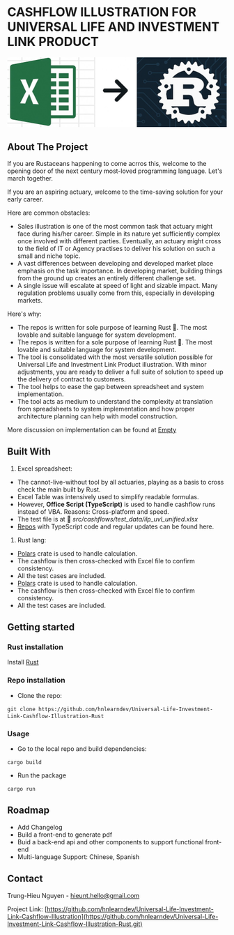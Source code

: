# CASHFLOW ILLUSTRATION FOR UNIVERSAL LIFE AND INVESTMENT LINK PRODUCT

![Excek to Rust](img/XLSXToRust1.jpeg)

## About The Project

If you are Rustaceans happening to come acrros this, welcome to the opening door of the next century most-loved programming language. Let's march together.

If you are an aspiring actuary, welcome to the time-saving solution for your early career.

Here are common obstacles:

- Sales illustration is one of the most common task that actuary might face during his/her career. Simple in its nature yet sufficiently complex once involved with different parties. Eventually, an actuary might cross to the field of IT or Agency practises to deliver his solution on such a small and niche topic.
- A vast differences between developing and developed market place emphasis on the task importance. In developing market, building things from the ground up creates an entirely different challenge set.
- A single issue will escalate at speed of light and sizable impact. Many regulation problems usually come from this, especially in developing markets.

Here's why:

- The repos is written for sole purpose of learning Rust 🦀. The most lovable and suitable language for system development.
- The repos is written for a sole purpose of learning Rust 🦀. The most lovable and suitable language for system development.
- The tool is consolidated with the most versatile solution possible for Universal Life and Investment Link Product illustration. With minor adjustments, you are ready to deliver a full suite of solution to speed up the delivery of contract to customers.
- The tool helps to ease the gap between spreadsheet and system implementation.
- The tool acts as medium to understand the complexity at translation from spreadsheets to system implementation and how proper architecture planning can help with model construction.

More discussion on implementation can be found at [Empty]()

## Built With

1. Excel spreadsheet:

- The cannot-live-without tool by all actuaries, playing as a basis to cross check the main built by Rust.
- Excel Table was intensively used to simplify readable formulas.
- However, **Office Script (TypeScript)** is used to handle cashflow runs instead of VBA. Reasons: Cross-platform and speed.
- The test file is at 📁 _src/cashflows/test_data/ilp_uvl_unified.xlsx_
- [Repos](https://github.com/hnlearndev/Universal-Life-Investment-Link-Cashflow-Illustration-Excel-SpreadSheet) with TypeScript code and regular updates can be found here.

1. Rust lang:

- [Polars](https://pola.rs/) crate is used to handle calculation.
- The cashflow is then cross-checked with Excel file to confirm consistency.
- All the test cases are included.
- [Polars](https://pola.rs/) crate is used to handle calculation.
- The cashflow is then cross-checked with Excel file to confirm consistency.
- All the test cases are included.

## Getting started

### Rust installation

Install [Rust](https://www.rust-lang.org/)

### Repo installation

- Clone the repo:

```shell
git clone https://github.com/hnlearndev/Universal-Life-Investment-Link-Cashflow-Illustration-Rust
```

### Usage

- Go to the local repo and build dependencies:

```shell
cargo build
```

- Run the package

```shell
cargo run
```

## Roadmap

- Add Changelog
- Build a front-end to generate pdf
- Buid a back-end api and other components to support functional front-end
- Multi-language Support: Chinese, Spanish

## Contact

Trung-Hieu Nguyen - [hieunt.hello@gmail.com](mailto:hieunt.hello@gmail.com)

Project Link: [https://github.com/hnlearndev/Universal-Life-Investment-Link-Cashflow-Illustration](https://github.com/hnlearndev/Universal-Life-Investment-Link-Cashflow-Illustration-Rust.git)
